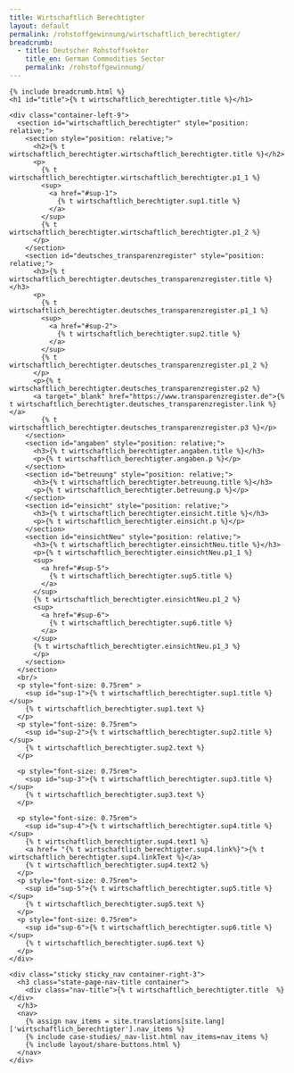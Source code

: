 ```yaml
---
title: Wirtschaftlich Berechtigter
layout: default
permalink: /rohstoffgewinnung/wirtschaftlich_berechtigter/
breadcrumb:
  - title: Deutscher Rohstoffsektor
    title_en: German Commodities Sector
    permalink: /rohstoffgewinnung/
---
```

<link rel="stylesheet" type="text/css" href="{{ site.baseurl_root }}/css/slick-theme.css"/>
<link rel="stylesheet" type="text/css" href="//cdn.jsdelivr.net/jquery.slick/1.6.0/slick.css"/>

<main class="container-page-wrapper layout-state-pages">
  <section class="container" style="position: relative;">

    {% include breadcrumb.html %}
    <h1 id="title">{% t wirtschaftlich_berechtigter.title %}</h1>

    <div class="container-left-9">
      <section id="wirtschaftlich_berechtigter" style="position: relative;">
        <section style="position: relative;">
          <h2>{% t wirtschaftlich_berechtigter.wirtschaftlich_berechtigter.title %}</h2>
          <p>
            {% t wirtschaftlich_berechtigter.wirtschaftlich_berechtigter.p1_1 %}
            <sup>
              <a href="#sup-1">
                {% t wirtschaftlich_berechtigter.sup1.title %}
              </a>
            </sup>
            {% t wirtschaftlich_berechtigter.wirtschaftlich_berechtigter.p1_2 %}
          </p>
        </section>
        <section id="deutsches_transparenzregister" style="position: relative;">
          <h3>{% t wirtschaftlich_berechtigter.deutsches_transparenzregister.title %}</h3>
          <p>
            {% t wirtschaftlich_berechtigter.deutsches_transparenzregister.p1_1 %}
            <sup>
              <a href="#sup-2">
                {% t wirtschaftlich_berechtigter.sup2.title %}
              </a>
            </sup>
            {% t wirtschaftlich_berechtigter.deutsches_transparenzregister.p1_2 %}
          </p>
          <p>{% t wirtschaftlich_berechtigter.deutsches_transparenzregister.p2 %}
          <a target="_blank" href="https://www.transparenzregister.de">{% t wirtschaftlich_berechtigter.deutsches_transparenzregister.link %}</a>
            {% t wirtschaftlich_berechtigter.deutsches_transparenzregister.p3 %}</p>
        </section>
        <section id="angaben" style="position: relative;">
          <h3>{% t wirtschaftlich_berechtigter.angaben.title %}</h3>
          <p>{% t wirtschaftlich_berechtigter.angaben.p %}</p>
        </section>
        <section id="betreuung" style="position: relative;">
          <h3>{% t wirtschaftlich_berechtigter.betreuung.title %}</h3>
          <p>{% t wirtschaftlich_berechtigter.betreuung.p %}</p>
        </section>
        <section id="einsicht" style="position: relative;">
          <h3>{% t wirtschaftlich_berechtigter.einsicht.title %}</h3>
          <p>{% t wirtschaftlich_berechtigter.einsicht.p %}</p>
        </section>
        <section id="einsichtNeu" style="position: relative;">
          <h3>{% t wirtschaftlich_berechtigter.einsichtNeu.title %}</h3>
          <p>{% t wirtschaftlich_berechtigter.einsichtNeu.p1_1 %}
          <sup>
            <a href="#sup-5">
              {% t wirtschaftlich_berechtigter.sup5.title %}
            </a>
          </sup>
          {% t wirtschaftlich_berechtigter.einsichtNeu.p1_2 %}
          <sup>
            <a href="#sup-6">
              {% t wirtschaftlich_berechtigter.sup6.title %}
            </a>
          </sup>
          {% t wirtschaftlich_berechtigter.einsichtNeu.p1_3 %}
          </p>
        </section>
      </section>
      <br/>
      <p style="font-size: 0.75rem" >
        <sup id="sup-1">{% t wirtschaftlich_berechtigter.sup1.title %}</sup>
        {% t wirtschaftlich_berechtigter.sup1.text %}
      </p>
      <p style="font-size: 0.75rem">
        <sup id="sup-2">{% t wirtschaftlich_berechtigter.sup2.title %}</sup>
        {% t wirtschaftlich_berechtigter.sup2.text %}
      </p>

      <p style="font-size: 0.75rem">
        <sup id="sup-3">{% t wirtschaftlich_berechtigter.sup3.title %}</sup>
        {% t wirtschaftlich_berechtigter.sup3.text %}
      </p>

      <p style="font-size: 0.75rem">
        <sup id="sup-4">{% t wirtschaftlich_berechtigter.sup4.title %}</sup>
        {% t wirtschaftlich_berechtigter.sup4.text1 %}
        <a href= "{% t wirtschaftlich_berechtigter.sup4.link%}">{% t wirtschaftlich_berechtigter.sup4.linkText %}</a>
        {% t wirtschaftlich_berechtigter.sup4.text2 %}        
      </p>
      <p style="font-size: 0.75rem">
        <sup id="sup-5">{% t wirtschaftlich_berechtigter.sup5.title %}</sup>
        {% t wirtschaftlich_berechtigter.sup5.text %}
      </p>
      <p style="font-size: 0.75rem">
        <sup id="sup-6">{% t wirtschaftlich_berechtigter.sup6.title %}</sup>
        {% t wirtschaftlich_berechtigter.sup6.text %}
      </p>
    </div>

    <div class="sticky sticky_nav container-right-3">
      <h3 class="state-page-nav-title container">
        <div class="nav-title">{% t wirtschaftlich_berechtigter.title  %}</div>
      </h3>
      <nav>
        {% assign nav_items = site.translations[site.lang]['wirtschaftlich_berechtigter'].nav_items %}
        {% include case-studies/_nav-list.html nav_items=nav_items %}
        {% include layout/share-buttons.html %}
      </nav>
    </div>
  </section>
</main>

<script src="https://ajax.googleapis.com/ajax/libs/jquery/1.12.4/jquery.min.js"></script>
<script type="text/javascript" src="//cdn.jsdelivr.net/jquery.slick/1.6.0/slick.min.js"></script>
<script type="text/javascript" src="{{ site.baseurl_root }}/js/lib/static.min.js" charset="utf-8"></script>
